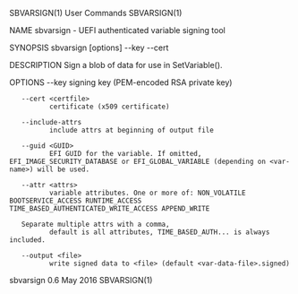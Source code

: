 SBVARSIGN(1)                                                                                  User Commands                                                                                  SBVARSIGN(1)

NAME
       sbvarsign - UEFI authenticated variable signing tool

SYNOPSIS
       sbvarsign [options] --key <keyfile> --cert <certfile> <var-name> <var-data-file>

DESCRIPTION
       Sign a blob of data for use in SetVariable().

OPTIONS
       --key <keyfile>
              signing key (PEM-encoded RSA private key)

       --cert <certfile>
              certificate (x509 certificate)

       --include-attrs
              include attrs at beginning of output file

       --guid <GUID>
              EFI GUID for the variable. If omitted, EFI_IMAGE_SECURITY_DATABASE or EFI_GLOBAL_VARIABLE (depending on <var-name>) will be used.

       --attr <attrs>
              variable attributes. One or more of: NON_VOLATILE BOOTSERVICE_ACCESS RUNTIME_ACCESS TIME_BASED_AUTHENTICATED_WRITE_ACCESS APPEND_WRITE

       Separate multiple attrs with a comma,
              default is all attributes, TIME_BASED_AUTH... is always included.

       --output <file>
              write signed data to <file> (default <var-data-file>.signed)

sbvarsign 0.6                                                                                    May 2016                                                                                    SBVARSIGN(1)
